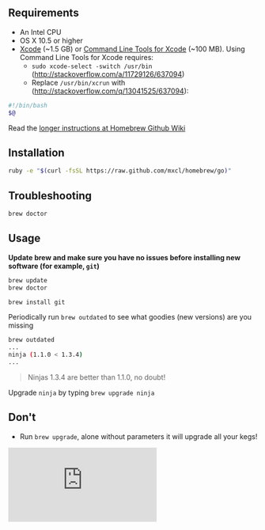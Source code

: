 ## Requirements

* An Intel CPU
* OS X 10.5 or higher
* [Xcode](http://itunes.apple.com/us/app/xcode/id497799835) (~1.5 GB) or [Command Line Tools for Xcode](https://developer.apple.com/downloads) (~100 MB). Using Command Line Tools for Xcode requires:
  * `sudo xcode-select -switch /usr/bin` (http://stackoverflow.com/a/11729126/637094)
  * Replace `/usr/bin/xcrun` with (http://stackoverflow.com/q/13041525/637094):

```bash
#!/bin/bash
$@
```

Read the [longer instructions at Homebrew Github Wiki](https://github.com/mxcl/homebrew/wiki/Installation)

## Installation
```sh
ruby -e "$(curl -fsSL https://raw.github.com/mxcl/homebrew/go)"
```

## Troubleshooting
```sh
brew doctor
```

## Usage
**Update brew and make sure you have no issues before installing new software (for example, `git`)**

```sh
brew update
brew doctor

brew install git
```

Periodically run `brew outdated` to see what goodies (new versions) are you missing

```sh
brew outdated
...
ninja (1.1.0 < 1.3.4)
...
```
 >  Ninjas 1.3.4 are better than 1.1.0, no doubt!

Upgrade `ninja` by typing `brew upgrade ninja`

## Don't

 * Run `brew upgrade`, alone without parameters it will upgrade all your kegs!

[![Analytics](https://ga-beacon.appspot.com/UA-49118238-1/leonelgalan/guides/homebrew.md?pixel)](https://github.com/igrigorik/ga-beacon)
